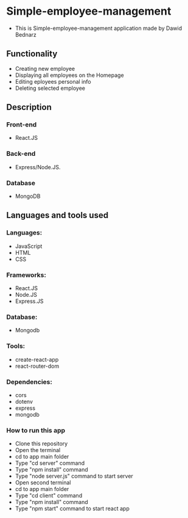 # Simple-employee-management

* This is Simple-employee-management application made by Dawid Bednarz

## Functionality
* Creating new employee
* Displaying all employees on the Homepage
* Editing eployees personal info
* Deleting selected employee

## Description

### Front-end
* React.JS
### Back-end 
* Express/Node.JS.
### Database
* MongoDB
  
## Languages and tools used

### Languages:
* JavaScript
* HTML
* CSS
### Frameworks:
* React.JS
* Node.JS
* Express.JS
  
### Database:
* Mongodb

### Tools:
* create-react-app
* react-router-dom

### Dependencies:
* cors
* dotenv
* express
* mongodb

### How to run this app

- Clone this repository
- Open the terminal
- cd to app main folder
- Type "cd server" command
- Type "npm install" command
- Type "node server.js" command to start server
- Open second terminal
- cd to app main folder
- Type "cd client" command
- Type "npm install" command
- Type "npm start" command to start react app



